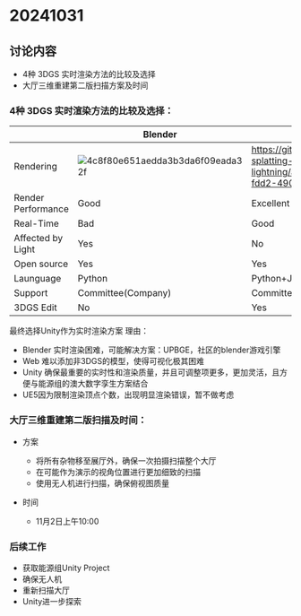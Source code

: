 # 20241031

## 讨论内容

* 4种 3DGS 实时渲染方法的比较及选择 
* 大厅三维重建第二版扫描方案及时间

### 4种 3DGS 实时渲染方法的比较及选择：

||Blender|Viewer in Web|Unity|UE5|
|---|---|---|---|---|
|Rendering|![4c8f80e651aedda3b3da6f09eada32f](https://github.com/user-attachments/assets/b1ff6600-f7e7-48b3-90dd-cf53c1734af0)|https://github.com/yzslab/gaussian-splatting-lightning/assets/564361/177b3fbf-fdd2-490f-b446-433a4d929502|![fbebd90cea31437e59fecc4f12b7875](https://github.com/user-attachments/assets/872fc930-48ff-443d-a5dd-71fee745cc51)|![dcdb0e594e8fd3b88c7f0bc7e0ef38b](https://github.com/user-attachments/assets/ad292a38-ecf3-4615-b11b-167f750229f2)|
|Render Performance|Good|Excellent|Very Good|Bad|
|Real-Time|Bad|Good|Excellent|Excellent|
|Affected by Light|Yes|No|No|Yes|
|Open source|Yes|Yes|No|No|
|Launguage|Python|Python+JS|C#|C++/Blueprint|
|Support|Committee(Company)|Committee(Individual)|Committee(Individual)|Committee(Company)|
|3DGS Edit|No|Yes|Yes|Yes|

最终选择Unity作为实时渲染方案
理由：
* Blender 实时渲染困难，可能解决方案：UPBGE，社区的blender游戏引擎
* Web 难以添加非3DGS的模型，使得可视化极其困难
* Unity 确保最重要的实时性和渲染质量，并且可调整项更多，更加灵活，且方便与能源组的澳大数字孪生方案结合
* UE5因为限制渲染顶点个数，出现明显渲染错误，暂不做考虑


### 大厅三维重建第二版扫描及时间：
* 方案
  * 将所有杂物移至展厅外，确保一次拍摄扫描整个大厅
  * 在可能作为演示的视角位置进行更加细致的扫描
  * 使用无人机进行扫描，确保俯视图质量

* 时间
  * 11月2日上午10:00

### 后续工作
* 获取能源组Unity Project
* 确保无人机
* 重新扫描大厅
* Unity进一步探索
